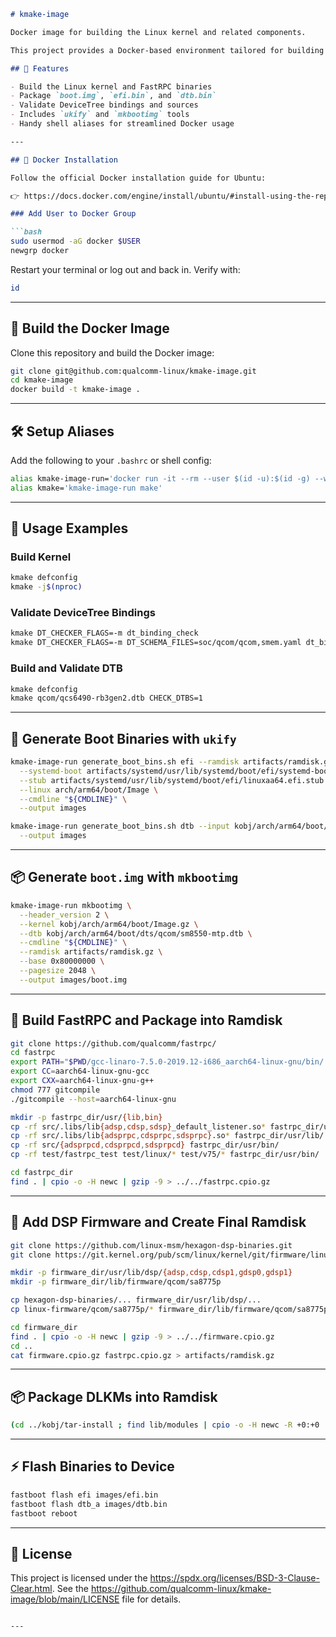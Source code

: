 ```markdown
# kmake-image

Docker image for building the Linux kernel and related components.

This project provides a Docker-based environment tailored for building the Linux kernel and associated binaries. It ensures consistency across development environments, especially when engineers use different versions of Ubuntu, Python, and other tools.

## 🚀 Features

- Build the Linux kernel and FastRPC binaries
- Package `boot.img`, `efi.bin`, and `dtb.bin`
- Validate DeviceTree bindings and sources
- Includes `ukify` and `mkbootimg` tools
- Handy shell aliases for streamlined Docker usage

---

## 🐳 Docker Installation

Follow the official Docker installation guide for Ubuntu:

👉 https://docs.docker.com/engine/install/ubuntu/#install-using-the-repository

### Add User to Docker Group

```bash
sudo usermod -aG docker $USER
newgrp docker
```

Restart your terminal or log out and back in. Verify with:

```bash
id
```

---

## 🔧 Build the Docker Image

Clone this repository and build the Docker image:

```bash
git clone git@github.com:qualcomm-linux/kmake-image.git
cd kmake-image
docker build -t kmake-image .
```

---

## 🛠️ Setup Aliases

Add the following to your `.bashrc` or shell config:

```bash
alias kmake-image-run='docker run -it --rm --user $(id -u):$(id -g) --workdir="$PWD" -v "$(dirname $PWD)":"$(dirname $PWD)" kmake-image'
alias kmake='kmake-image-run make'
```

---

## 🧪 Usage Examples

### Build Kernel

```bash
kmake defconfig
kmake -j$(nproc)
```

### Validate DeviceTree Bindings

```bash
kmake DT_CHECKER_FLAGS=-m dt_binding_check
kmake DT_CHECKER_FLAGS=-m DT_SCHEMA_FILES=soc/qcom/qcom,smem.yaml dt_binding_check
```

### Build and Validate DTB

```bash
kmake defconfig
kmake qcom/qcs6490-rb3gen2.dtb CHECK_DTBS=1
```

---

## 🧰 Generate Boot Binaries with `ukify`

```bash
kmake-image-run generate_boot_bins.sh efi --ramdisk artifacts/ramdisk.gz \
  --systemd-boot artifacts/systemd/usr/lib/systemd/boot/efi/systemd-bootaa64.efi \
  --stub artifacts/systemd/usr/lib/systemd/boot/efi/linuxaa64.efi.stub \
  --linux arch/arm64/boot/Image \
  --cmdline "${CMDLINE}" \
  --output images

kmake-image-run generate_boot_bins.sh dtb --input kobj/arch/arm64/boot/dts/qcom/qcs6490-rb3gen2.dtb \
  --output images
```

---

## 📦 Generate `boot.img` with `mkbootimg`

```bash
kmake-image-run mkbootimg \
  --header_version 2 \
  --kernel kobj/arch/arm64/boot/Image.gz \
  --dtb kobj/arch/arm64/boot/dts/qcom/sm8550-mtp.dtb \
  --cmdline "${CMDLINE}" \
  --ramdisk artifacts/ramdisk.gz \
  --base 0x80000000 \
  --pagesize 2048 \
  --output images/boot.img
```

---

## 🧩 Build FastRPC and Package into Ramdisk

```bash
git clone https://github.com/qualcomm/fastrpc/
cd fastrpc
export PATH="$PWD/gcc-linaro-7.5.0-2019.12-i686_aarch64-linux-gnu/bin/:$PATH"
export CC=aarch64-linux-gnu-gcc
export CXX=aarch64-linux-gnu-g++
chmod 777 gitcompile
./gitcompile --host=aarch64-linux-gnu

mkdir -p fastrpc_dir/usr/{lib,bin}
cp -rf src/.libs/lib{adsp,cdsp,sdsp}_default_listener.so* fastrpc_dir/usr/lib/
cp -rf src/.libs/lib{adsprpc,cdsprpc,sdsprpc}.so* fastrpc_dir/usr/lib/
cp -rf src/{adsprpcd,cdsprpcd,sdsprpcd} fastrpc_dir/usr/bin/
cp -rf test/fastrpc_test test/linux/* test/v75/* fastrpc_dir/usr/bin/

cd fastrpc_dir
find . | cpio -o -H newc | gzip -9 > ../../fastrpc.cpio.gz
```

---

## 🧬 Add DSP Firmware and Create Final Ramdisk

```bash
git clone https://github.com/linux-msm/hexagon-dsp-binaries.git
git clone https://git.kernel.org/pub/scm/linux/kernel/git/firmware/linux-firmware.git

mkdir -p firmware_dir/usr/lib/dsp/{adsp,cdsp,cdsp1,gdsp0,gdsp1}
mkdir -p firmware_dir/lib/firmware/qcom/sa8775p

cp hexagon-dsp-binaries/... firmware_dir/usr/lib/dsp/...
cp linux-firmware/qcom/sa8775p/* firmware_dir/lib/firmware/qcom/sa8775p/

cd firmware_dir
find . | cpio -o -H newc | gzip -9 > ../../firmware.cpio.gz
cd ..
cat firmware.cpio.gz fastrpc.cpio.gz > artifacts/ramdisk.gz
```

---

## 📦 Package DLKMs into Ramdisk

```bash
(cd ../kobj/tar-install ; find lib/modules | cpio -o -H newc -R +0:+0 | gzip -9 >> ../../artifacts/ramdisk.gz)
```

---

## ⚡ Flash Binaries to Device

```bash
fastboot flash efi images/efi.bin
fastboot flash dtb_a images/dtb.bin
fastboot reboot
```

---

## 📜 License

This project is licensed under the https://spdx.org/licenses/BSD-3-Clause-Clear.html. See the https://github.com/qualcomm-linux/kmake-image/blob/main/LICENSE file for details.
```

---
